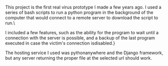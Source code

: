   This project is the first real virus prototype I made a few years ago. I used a series of bash scripts to run a python program in the background of the computer that would connect to a remote server to download the script to run.\
  
  I included a few features, such as the ability for the program to wait until a connection with the server is possible, and a backup of the last program executed in case the victim's connection isdisabled.}
  
  The hosting service I used was pythonanywhere and the Django framework, but any server returning the proper file at the selected url should work.
